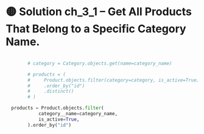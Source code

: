 # 🟡 Solution ch_3_1 – Get All Products That Belong to a Specific Category Name.
```python

        # category = Category.objects.get(name=category_name)

        # products = (
        #     Product.objects.filter(category=category, is_active=True)
        #     .order_by("id")
        #     .distinct()
        # )

  products = Product.objects.filter(
            category__name=category_name,
            is_active=True,
        ).order_by("id")

```